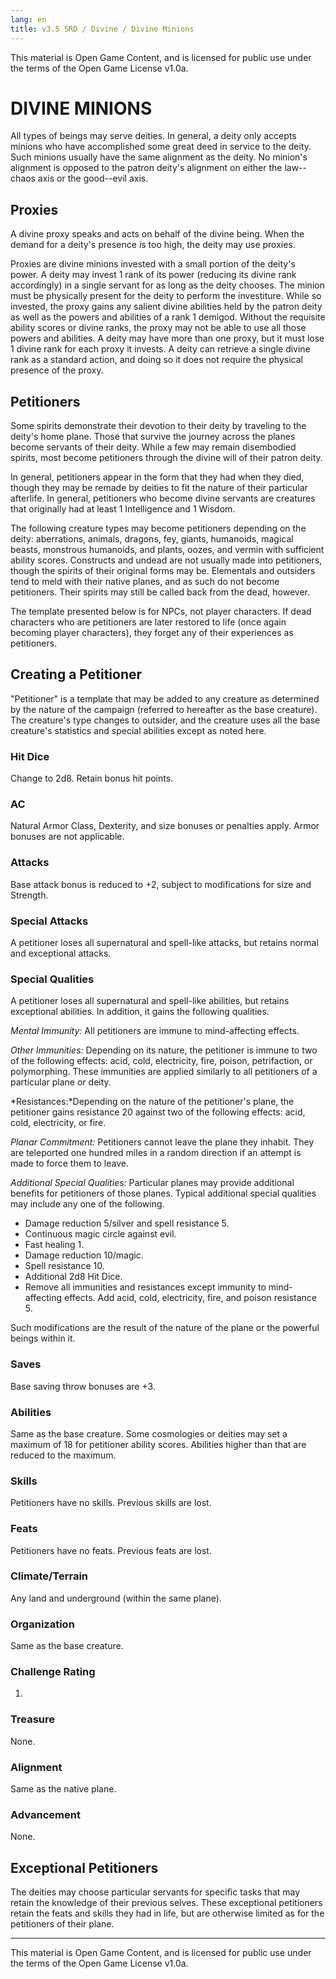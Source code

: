 ```yaml
---
lang: en
title: v3.5 SRD / Divine / Divine Minions
---
```


This material is Open Game Content, and is licensed for public use under
the terms of the Open Game License v1.0a.

# DIVINE MINIONS

All types of beings may serve deities. In general, a deity only accepts
minions who have accomplished some great deed in service to the deity.
Such minions usually have the same alignment as the deity. No minion's
alignment is opposed to the patron deity's alignment on either the
law--chaos axis or the good--evil axis.

## Proxies

A divine proxy speaks and acts on behalf of the divine being. When the
demand for a deity's presence is too high, the deity may use proxies.

Proxies are divine minions invested with a small portion of the deity's
power. A deity may invest 1 rank of its power (reducing its divine rank
accordingly) in a single servant for as long as the deity chooses. The
minion must be physically present for the deity to perform the
investiture. While so invested, the proxy gains any salient divine
abilities held by the patron deity as well as the powers and abilities
of a rank 1 demigod. Without the requisite ability scores or divine
ranks, the proxy may not be able to use all those powers and abilities.
A deity may have more than one proxy, but it must lose 1 divine rank for
each proxy it invests. A deity can retrieve a single divine rank as a
standard action, and doing so it does not require the physical presence
of the proxy.

## Petitioners

Some spirits demonstrate their devotion to their deity by traveling to
the deity's home plane. Those that survive the journey across the planes
become servants of their deity. While a few may remain disembodied
spirits, most become petitioners through the divine will of their patron
deity.

In general, petitioners appear in the form that they had when they died,
though they may be remade by deities to fit the nature of their
particular afterlife. In general, petitioners who become divine servants
are creatures that originally had at least 1 Intelligence and 1 Wisdom.

The following creature types may become petitioners depending on the
deity: aberrations, animals, dragons, fey, giants, humanoids, magical
beasts, monstrous humanoids, and plants, oozes, and vermin with
sufficient ability scores. Constructs and undead are not usually made
into petitioners, though the spirits of their original forms may be.
Elementals and outsiders tend to meld with their native planes, and as
such do not become petitioners. Their spirits may still be called back
from the dead, however.

The template presented below is for NPCs, not player characters. If dead
characters who are petitioners are later restored to life (once again
becoming player characters), they forget any of their experiences as
petitioners.

## Creating a Petitioner

"Petitioner" is a template that may be added to any creature as
determined by the nature of the campaign (referred to hereafter as the
base creature). The creature's type changes to outsider, and the
creature uses all the base creature's statistics and special abilities
except as noted here.

### Hit Dice
Change to 2d8. Retain bonus hit points.

### AC
Natural Armor Class, Dexterity, and size bonuses or penalties
apply. Armor bonuses are not applicable.

### Attacks
Base attack bonus is reduced to +2, subject to
modifications for size and Strength.

### Special Attacks
A petitioner loses all supernatural and spell-like
attacks, but retains normal and exceptional attacks.

### Special Qualities
A petitioner loses all supernatural and
spell-like abilities, but retains exceptional abilities. In addition, it
gains the following qualities.

*Mental Immunity:* All petitioners are immune to mind-affecting effects.

*Other Immunities:* Depending on its nature, the petitioner is immune to
two of the following effects: acid, cold, electricity, fire, poison,
petrifaction, or polymorphing. These immunities are applied similarly to
all petitioners of a particular plane or deity.

*Resistances:*Depending on the nature of the petitioner's plane, the
petitioner gains resistance 20 against two of the following effects:
acid, cold, electricity, or fire.

*Planar Commitment:* Petitioners cannot leave the plane they inhabit.
They are teleported one hundred miles in a random direction if an
attempt is made to force them to leave.

*Additional Special Qualities:* Particular planes may provide additional
benefits for petitioners of those planes. Typical additional special
qualities may include any one of the following.

-   Damage reduction 5/silver and spell resistance 5.
-   Continuous magic circle against evil.
-   Fast healing 1.
-   Damage reduction 10/magic.
-   Spell resistance 10.
-   Additional 2d8 Hit Dice.
-   Remove all immunities and resistances except immunity to
    mind-affecting effects. Add acid, cold, electricity, fire, and
    poison resistance 5.

Such modifications are the result of the nature of the plane or the
powerful beings within it.

### Saves
Base saving throw bonuses are +3.

### Abilities
Same as the base creature. Some cosmologies or deities
may set a maximum of 18 for petitioner ability scores. Abilities higher
than that are reduced to the maximum.

### Skills
Petitioners have no skills. Previous skills are lost.

### Feats
Petitioners have no feats. Previous feats are lost.

### Climate/Terrain
Any land and underground (within the same plane).

### Organization
Same as the base creature.

### Challenge Rating
1.

### Treasure
None.

### Alignment
Same as the native plane.

### Advancement
None.

## Exceptional Petitioners

The deities may choose particular servants for specific tasks that may
retain the knowledge of their previous selves. These exceptional
petitioners retain the feats and skills they had in life, but are
otherwise limited as for the petitioners of their plane.

---

This material is Open Game Content, and is licensed for public use under
the terms of the Open Game License v1.0a.
